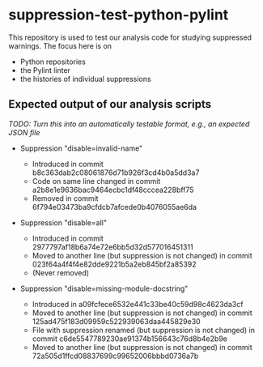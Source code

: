 # suppression-test-python-pylint

This repository is used to test our analysis code for studying suppressed warnings.
The focus here is on
 * Python repositories
 * the Pylint linter
 * the histories of individual suppressions

## Expected output of our analysis scripts

*TODO: Turn this into an automatically testable format, e.g., an expected JSON file*

* Suppression "disable=invalid-name"
  * Introduced in commit b8c363dab2c08061876d71b926f3cd4b0a5dd3a7
  * Code on same line changed in commit a2b8e1e9636bac9464ecbc1df48cccea228bff75
  * Removed in commit 6f794e03473ba9cfdcb7afcede0b4076055ae6da

* Suppression "disable=all"
  * Introduced in commit 2977797af18b6a74e72e6bb5d32d577016451311
  * Moved to another line (but suppression is not changed) in commit 023f64a4f4f4e82dde9221b5a2eb845bf2a85392
  * (Never removed)

* Suppression "disable=missing-module-docstring"
  * Introduced in a09fcfece6532e441c33be40c59d98c4623da3cf
  * Moved to another line (but suppression is not changed) in commit 125ad475f183d09959c522939063daa445829e30
  * File with suppression renamed (but suppression is not changed) in commit c6de5547789230ae91374b156643c76d8b4e2b9e
  * Moved to another line (but suppression is not changed) in commit 72a505d1ffcd08837699c99652006bbbd0736a7b